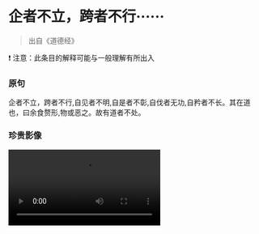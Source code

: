 # 企者不立，跨者不行······

> 出自《道德经》

❗ 注意：此条目的解释可能与一般理解有所出入

### 原句

企者不立，跨者不行,自见者不明,自是者不彰,自伐者无功,自矜者不长。其在道也，曰余食赘形,物或恶之。故有道者不处。

### 珍贵影像
<style>
video{
max-width: 100%;
height: auto;
}
</style>
<video controls>
  <source src="https://drive.dgstu.tk/f/x1um/qzbl.mp4"  type="video/mp4">
</video>

